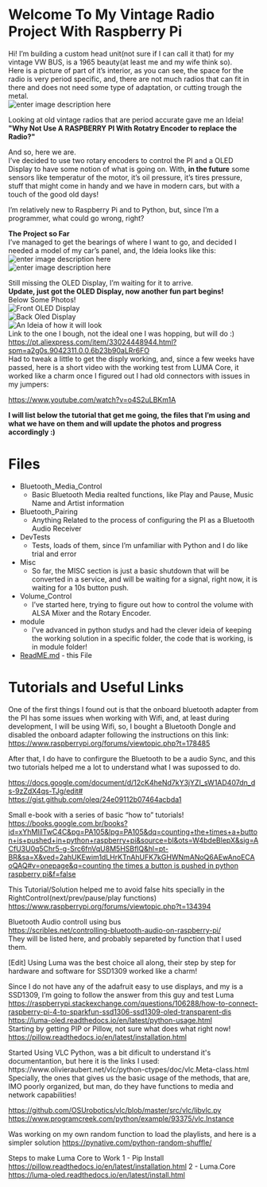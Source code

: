 <h1 id="welcome-to-my-vintage-radio-project-with-raspberry-pi">Welcome To My Vintage Radio Project With Raspberry Pi</h1>
<p>Hi! I’m building a custom head unit(not sure if I can call it that) for my vintage VW BUS, is a 1965 beauty(at least me and my wife think so).<br>
Here is a picture of part of it’s interior, as you can see, the space for the radio is very period specific, and, there are not much radios that can fit in there and does not need some type of adaptation, or cutting trough the metal.<br>
<img src="https://github.com/Khamull/Vintage_Radio/blob/master/mediafiles/Wallpaper.jpg?raw=true" alt="enter image description here"></p>

<p>Looking at old vintage radios that are period accurate gave me an Ideia!<br>
<strong>"Why Not Use A RASPBERRY PI With Rotatry Encoder to replace the Radio?"</strong></p>
<p>And so, here we are.<br>
I’ve decided to use two rotary encoders to control the PI and a OLED Display to have some notion of what is going on. With, <strong>in the future</strong> some sensors like temperatur of the motor, it’s oil pressure, it’s tires pressure, stuff that might come in handy and we have in modern cars, but with a touch of the good old days!</p>
<p>I’m relatively new to Raspberry Pi and to Python, but, since I’m a programmer, what could go wrong, right?</p>
<p><strong>The Project so Far</strong><br>
I’ve managed to get the bearings of where I want to go, and decided I needed a model of my car’s panel, and, the Ideia looks like this:<br>
<img src="https://github.com/Khamull/Vintage_Radio/blob/master/mediafiles/20200122_011818.jpg?raw=true" alt="enter image description here"><br>
<img src="https://github.com/Khamull/Vintage_Radio/blob/master/mediafiles/20200122_011825.jpg?raw=true" alt="enter image description here"><br>

Still missing the OLED Display, I’m waiting for it to arrive.<br>
<strong>Update, just got the OLED Display, now another fun part begins!</strong><br>
Below Some Photos!<br>
<img src="https://github.com/Khamull/Vintage_Radio/blob/master/mediafiles/20200303_161011.jpg?raw=true" alt="Front OLED Display"><br>
<img src="https://github.com/Khamull/Vintage_Radio/blob/master/mediafiles/20200303_161328.jpg?raw=true" alt="Back Oled Display"><br>
<img src="https://github.com/Khamull/Vintage_Radio/blob/master/mediafiles/20200303_161414.jpg?raw=true" alt="An Ideia of how it will look"><br>
Link to the one I bough, not the ideal one I was hopping, but will do :)<br>
<a href="https://pt.aliexpress.com/item/33024448944.html?spm=a2g0s.9042311.0.0.6b23b90aLRr6FO">https://pt.aliexpress.com/item/33024448944.html?spm=a2g0s.9042311.0.0.6b23b90aLRr6FO</a><br>
Had to tweak a little to get the disply working, and, since a few weeks have passed, here is a short video with the working test from LUMA Core, it worked like a charm once I figured out I had old connectors with issues in my jumpers:</p>
<p><a href="https://www.youtube.com/watch?v=o4S2uLBKm1A">https://www.youtube.com/watch?v=o4S2uLBKm1A</a></p>
<p><strong>I will list below the tutorial that get me going, the files that I’m using and what we have on them and will update the photos and progress accordingly :)</strong></p>
<h1 id="files">Files</h1>
<ul>
<li>Bluetooth_Media_Control
<ul>
<li>Basic Bluetooth Media realted functions, like Play and Pause, Music Name and Artist information</li>
</ul>
</li>
<li>Bluetooth_Pairing
<ul>
<li>Anything Related to the process of configuring the PI as a Bluetooth Audio Receiver</li>
</ul>
</li>
<li>DevTests
<ul>
<li>Tests, loads of them, since I’m unfamiliar with Python and I do like trial and error</li>
</ul>
</li>
<li>Misc
<ul>
<li>So far, the MISC section is just a basic shutdown that will be converted in a service, and will be waiting for a signal, right now, it is waiting for a 10s button push.</li>
</ul>
</li>
<li>Volume_Control
<ul>
<li>I’ve started here, trying to figure out how to control the volume with ALSA Mixer and the Rotary Encoder.</li>
</ul>
</li>
<li>module
<ul>
<li>I've advanced in python studys and had the clever ideia of keeping the working solution in a specific folder, the code that is working, is in module folder!
</ul>
</li>
<li><a href="http://ReadME.md">ReadME.md</a> - this File</li>
</ul>
<h1 id="tutorials-and-useful-links">Tutorials and Useful Links</h1>
<p>One of the first things I found out is that the onboard bluetooth adapter from the PI has some issues when working with Wifi, and, at least during development, I will be using Wifi, so, I bought a Bluetooth Dongle and disabled the onboard adapter following the instructions on this link:<br>
<a href="https://www.raspberrypi.org/forums/viewtopic.php?t=178485">https://www.raspberrypi.org/forums/viewtopic.php?t=178485</a></p>
<p>After that, I do have to confirgure the Bluetooth to be a audio Sync, and this two tutorials helped me a lot to understand what I was supossed to do.</p>
<p><a href="https://docs.google.com/document/d/12cK4heNd7kY3jYZI_sW1AD407dn_ds-9zZdX4qs-TJg/edit#">https://docs.google.com/document/d/12cK4heNd7kY3jYZI_sW1AD407dn_ds-9zZdX4qs-TJg/edit#</a><br>
<a href="https://gist.github.com/oleq/24e09112b07464acbda1">https://gist.github.com/oleq/24e09112b07464acbda1</a></p>
<p>Small e-book with a series of basic “how to” tutorials!<br>
<a href="https://books.google.com.br/books?id=xYhMlilTwC4C&amp;pg=PA105&amp;lpg=PA105&amp;dq=counting+the+times+a+button+is+pushed+in+python+raspberry+pi&amp;source=bl&amp;ots=W4bdeBlepX&amp;sig=ACfU3U0q5Chr5-g-Src6fnVqU8M5HSBflQ&amp;hl=pt-BR&amp;sa=X&amp;ved=2ahUKEwim1dLHrKTnAhUFK7kGHWNmANoQ6AEwAnoECAoQAQ#v=onepage&amp;q=counting%20the%20times%20a%20button%20is%20pushed%20in%20python%20raspberry%20pi&amp;f=false">https://books.google.com.br/books?id=xYhMlilTwC4C&amp;pg=PA105&amp;lpg=PA105&amp;dq=counting+the+times+a+button+is+pushed+in+python+raspberry+pi&amp;source=bl&amp;ots=W4bdeBlepX&amp;sig=ACfU3U0q5Chr5-g-Src6fnVqU8M5HSBflQ&amp;hl=pt-BR&amp;sa=X&amp;ved=2ahUKEwim1dLHrKTnAhUFK7kGHWNmANoQ6AEwAnoECAoQAQ#v=onepage&amp;q=counting the times a button is pushed in python raspberry pi&amp;f=false</a></p>
<p>This Tutorial/Solution helped me to avoid false hits specially in the RightControl(next/prev/pause/play functions)<br>
<a href="https://www.raspberrypi.org/forums/viewtopic.php?t=134394">https://www.raspberrypi.org/forums/viewtopic.php?t=134394</a></p>
<p>Bluetooth Audio controll using bus<br>
<a href="https://scribles.net/controlling-bluetooth-audio-on-raspberry-pi/">https://scribles.net/controlling-bluetooth-audio-on-raspberry-pi/</a><br>
They will be listed here, and probably separeted by function that I used them.</p>
<p>[Edit] Using Luma was the best choice all along, their step by step for hardware and software for SSD1309 worked like a charm!</p>
<p>Since I do not have any of the adafruit easy to use displays, and my is a SSD1309, I’m going to follow the answer from this guy and test Luma<br>
<a href="https://raspberrypi.stackexchange.com/questions/106288/how-to-connect-raspberry-pi-4-to-sparkfun-ssd1306-ssd1309-oled-transparent-dis">https://raspberrypi.stackexchange.com/questions/106288/how-to-connect-raspberry-pi-4-to-sparkfun-ssd1306-ssd1309-oled-transparent-dis</a><br>
<a href="https://luma-oled.readthedocs.io/en/latest/python-usage.html">https://luma-oled.readthedocs.io/en/latest/python-usage.html</a><br>
Starting by getting PIP or Pillow, not sure what does what right now!<br>
<a href="https://pillow.readthedocs.io/en/latest/installation.html">https://pillow.readthedocs.io/en/latest/installation.html</a></p>
Started Using VLC Python, was a bit dificult to understand it's documentantion, but here it is the links I used:
https://www.olivieraubert.net/vlc/python-ctypes/doc/vlc.Meta-class.html
Specially, the ones that gives us the basic usage of the methods, that are, IMO poorly organized, but man, do they have functions to media and network capabilities! 

https://github.com/OSUrobotics/vlc/blob/master/src/vlc/libvlc.py
https://www.programcreek.com/python/example/93375/vlc.Instance

Was working on my own random function to load the playlists, and here is a simpler solution
https://pynative.com/python-random-shuffle/

Steps to make Luma Core to Work
1 - Pip Install
https://pillow.readthedocs.io/en/latest/installation.html
2 - Luma.Core
https://luma-oled.readthedocs.io/en/latest/install.html


<!--stackedit_data:
eyJkaXNjdXNzaW9ucyI6eyIwZzVaVHp5ck9WT204c0ZVIjp7In
RleHQiOiJlbnRlciBpbWFnZSBkZXNjcmlwdGlvbiBoZXJlIiwi
c3RhcnQiOjUxMCwiZW5kIjo1MTB9fSwiY29tbWVudHMiOnsiYT
daMkpnOFJkWTdVSTdpRiI6eyJkaXNjdXNzaW9uSWQiOiIwZzVa
VHp5ck9WT204c0ZVIiwic3ViIjoiZ2g6NTc3ODQwNCIsInRleH
QiOiJEYXNoIFZpZXcgb24gYSBDb2xkIERheSBXaXRoIGEgRGlu
byIsImNyZWF0ZWQiOjE1OTIzMzIwNDYyNTF9fSwiaGlzdG9yeS
I6WzE5MjEzNzc5MzUsMTgyNDIyOTM3Nyw2MjA3MzE2NzddfQ==

-->
